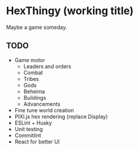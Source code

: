 # HexThingy (working title)

Maybe a game someday.

## TODO

- Game motor
  - Leaders and orders
  - Combat
  - Tribes
  - Gods
  - Beheima
  - Buildings
  - Advancements
- Fine tune world creation
- PIXI.js hex rendering (replace Display)
- ESLint + Husky
- Unit testing
- Commitlint
- React for better UI
